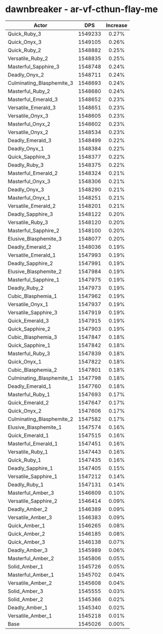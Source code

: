 # dawnbreaker - ar-vf-cthun-flay-me
| Actor | DPS | Increase |
|---|:---:|:---:|
|Quick_Ruby_3|1549233|0.27%|
|Quick_Onyx_3|1549105|0.26%|
|Quick_Ruby_2|1548882|0.25%|
|Versatile_Ruby_2|1548835|0.25%|
|Masterful_Sapphire_3|1548748|0.24%|
|Deadly_Onyx_2|1548711|0.24%|
|Culminating_Blasphemite_3|1548693|0.24%|
|Masterful_Ruby_2|1548680|0.24%|
|Masterful_Emerald_3|1548652|0.23%|
|Versatile_Emerald_3|1548651|0.23%|
|Versatile_Onyx_3|1548605|0.23%|
|Masterful_Onyx_2|1548602|0.23%|
|Versatile_Onyx_2|1548534|0.23%|
|Deadly_Emerald_3|1548499|0.22%|
|Deadly_Onyx_1|1548384|0.22%|
|Quick_Sapphire_3|1548377|0.22%|
|Deadly_Ruby_3|1548375|0.22%|
|Masterful_Emerald_2|1548324|0.21%|
|Masterful_Onyx_3|1548306|0.21%|
|Deadly_Onyx_3|1548290|0.21%|
|Masterful_Onyx_1|1548251|0.21%|
|Versatile_Emerald_2|1548201|0.21%|
|Deadly_Sapphire_3|1548122|0.20%|
|Versatile_Ruby_3|1548120|0.20%|
|Masterful_Sapphire_2|1548100|0.20%|
|Elusive_Blasphemite_3|1548077|0.20%|
|Deadly_Emerald_2|1548036|0.19%|
|Versatile_Emerald_1|1547993|0.19%|
|Deadly_Sapphire_2|1547991|0.19%|
|Elusive_Blasphemite_2|1547984|0.19%|
|Masterful_Sapphire_1|1547975|0.19%|
|Deadly_Ruby_2|1547973|0.19%|
|Cubic_Blasphemia_1|1547962|0.19%|
|Versatile_Onyx_1|1547937|0.19%|
|Versatile_Sapphire_3|1547919|0.19%|
|Quick_Emerald_3|1547915|0.19%|
|Quick_Sapphire_2|1547903|0.19%|
|Cubic_Blasphemia_3|1547847|0.18%|
|Quick_Sapphire_1|1547842|0.18%|
|Masterful_Ruby_3|1547839|0.18%|
|Quick_Onyx_1|1547822|0.18%|
|Cubic_Blasphemia_2|1547801|0.18%|
|Culminating_Blasphemite_1|1547798|0.18%|
|Deadly_Emerald_1|1547760|0.18%|
|Masterful_Ruby_1|1547693|0.17%|
|Quick_Emerald_2|1547647|0.17%|
|Quick_Onyx_2|1547606|0.17%|
|Culminating_Blasphemite_2|1547582|0.17%|
|Elusive_Blasphemite_1|1547574|0.16%|
|Quick_Emerald_1|1547515|0.16%|
|Masterful_Emerald_1|1547451|0.16%|
|Versatile_Ruby_1|1547443|0.16%|
|Quick_Ruby_1|1547435|0.16%|
|Deadly_Sapphire_1|1547405|0.15%|
|Versatile_Sapphire_1|1547212|0.14%|
|Deadly_Ruby_1|1547131|0.14%|
|Masterful_Amber_3|1546609|0.10%|
|Versatile_Sapphire_2|1546414|0.09%|
|Deadly_Amber_2|1546389|0.09%|
|Versatile_Amber_3|1546383|0.09%|
|Quick_Amber_1|1546265|0.08%|
|Quick_Amber_2|1546185|0.08%|
|Quick_Amber_3|1546138|0.07%|
|Deadly_Amber_3|1545989|0.06%|
|Masterful_Amber_2|1545806|0.05%|
|Solid_Amber_1|1545726|0.05%|
|Masterful_Amber_1|1545702|0.04%|
|Versatile_Amber_2|1545608|0.04%|
|Solid_Amber_3|1545555|0.03%|
|Solid_Amber_2|1545366|0.02%|
|Deadly_Amber_1|1545340|0.02%|
|Versatile_Amber_1|1545218|0.01%|
|Base|1545026|0.00%|
